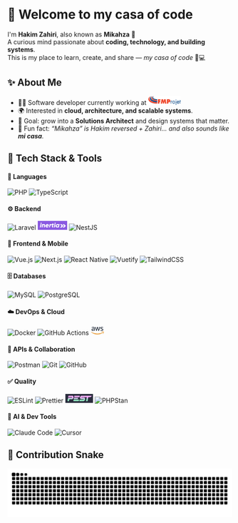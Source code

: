 # 👋 Welcome to my casa of code

I'm **Hakim Zahiri**, also known as **Mikahza** 🚀  
A curious mind passionate about **coding, technology, and building systems**.  
This is my place to learn, create, and share — _my casa of code_ 🏡💻

## ✨ About Me

- 🧑‍💻 Software developer currently working at [<img src="assets/fmprojet.png" alt="FMProjet" height="20"/>](https://www.fmprojet.fr)
- 🌍 Interested in **cloud, architecture, and scalable systems**.
- 🎯 Goal: grow into a **Solutions Architect** and design systems that matter.
- 🏡 Fun fact: _“Mikahza” is Hakim reversed + Zahiri... and also sounds like **mi casa**._

## 🔧 Tech Stack & Tools

#### 🧩 Languages

![PHP](https://img.shields.io/badge/PHP-777BB4?logo=php&logoColor=white)
![TypeScript](https://img.shields.io/badge/TypeScript-3178C6?logo=typescript&logoColor=white)

#### ⚙️ Backend

![Laravel](https://img.shields.io/badge/Laravel-FF2D20?logo=laravel&logoColor=white)
<img src="assets/inertia.png" alt="Inertia" height="20"/>
![NestJS](https://img.shields.io/badge/NestJS-E0234E?logo=nestjs&logoColor=white)

#### 🎨 Frontend & Mobile

![Vue.js](https://img.shields.io/badge/Vue.js-4FC08D?logo=vue.js&logoColor=white)
![Next.js](https://img.shields.io/badge/Next.js-000000?logo=next.js&logoColor=white)
![React Native](https://img.shields.io/badge/React%20Native-20232A?logo=react&logoColor=61DAFB)
![Vuetify](https://img.shields.io/badge/Vuetify-1867C0?logo=vuetify&logoColor=white)
![TailwindCSS](https://img.shields.io/badge/TailwindCSS-38B2AC?logo=tailwind-css&logoColor=white)

#### 🗄️ Databases

![MySQL](https://img.shields.io/badge/MySQL-4479A1?logo=mysql&logoColor=white)
![PostgreSQL](https://img.shields.io/badge/PostgreSQL-336791?logo=postgresql&logoColor=white)

#### ☁️ DevOps & Cloud

![Docker](https://img.shields.io/badge/Docker-2496ED?logo=docker&logoColor=white)
![GitHub Actions](https://img.shields.io/badge/GitHub%20Actions-2088FF?logo=github-actions&logoColor=white)
<img src="assets/aws.png" alt="AWS" height="20"/>

#### 🔗 APIs & Collaboration

![Postman](https://img.shields.io/badge/Postman-FF6C37?logo=postman&logoColor=white)
![Git](https://img.shields.io/badge/Git-F05032?logo=git&logoColor=white)
![GitHub](https://img.shields.io/badge/GitHub-181717?logo=github&logoColor=white)

#### ✅ Quality

![ESLint](https://img.shields.io/badge/ESLint-4B32C3?logo=eslint&logoColor=white)
![Prettier](https://img.shields.io/badge/Prettier-F7B93E?logo=prettier&logoColor=black)
<img src="assets/pest.png" alt="Pest" height="20"/>
![PHPStan](https://img.shields.io/badge/PHPStan-4F5B93?logo=php&logoColor=white)

#### 🤖 AI & Dev Tools

![Claude Code](https://img.shields.io/badge/Claude%20Code-111111?logo=anthropic&logoColor=white)
![Cursor](https://custom-icon-badges.demolab.com/badge/Cursor-000000?logo=cursor-ai-white)

## 🐍 Contribution Snake

<picture>
  <source media="(prefers-color-scheme: dark)" srcset="https://raw.githubusercontent.com/Mikahza/Mikahza/output/github-snake-dark.svg" />
  <source media="(prefers-color-scheme: light)" srcset="https://raw.githubusercontent.com/Mikahza/Mikahza/output/github-snake.svg" />
  <img alt="github-snake" src="https://raw.githubusercontent.com/Mikahza/Mikahza/output/github-snake.svg" />
</picture>
